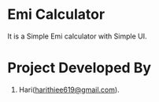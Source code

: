 # Emi Calculator
  It is a Simple Emi calculator with Simple UI.
# Project Developed By
  1. Hari(harithiee619@gmail.com).
